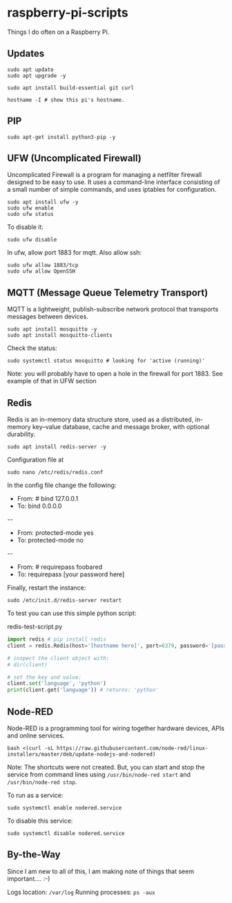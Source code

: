 # raspberry-pi-scripts
Things I do often on a Raspberry Pi.

## Updates

```shell
sudo apt update
sudo apt upgrade -y

sudo apt install build-essential git curl

hostname -I # show this pi's hostname.
```

## PIP

```
sudo apt-get install python3-pip -y
```

## UFW (Uncomplicated Firewall)

Uncomplicated Firewall is a program for managing a netfilter firewall designed to be easy to use. It uses a command-line interface consisting of a small number of simple commands, and uses iptables for configuration. 

```shell
sudo apt install ufw -y
sudo ufw enable
sudo ufw status
```

To disable it:
```shell
sudo ufw disable
```

In ufw, allow port 1883 for mqtt. Also allow ssh:

```shell
sudo ufw allow 1883/tcp
sudo ufw allow OpenSSH
```

## MQTT (Message Queue Telemetry Transport)

MQTT is a lightweight, publish-subscribe network protocol that transports messages between devices.

```shell
sudo apt install mosquitto -y
sudo apt install mosquitto-clients
```

Check the status:
```shell
sudo systemctl status mosquitto # looking for 'active (running)'
```

Note: you will probably have to open a hole in the firewall for port 1883. See example of that in UFW section

## Redis

Redis is an in-memory data structure store, used as a distributed, in-memory key–value database, cache and message broker, with optional durability.

```shell
sudo apt install redis-server -y
```

Configuration file at

```shell
sudo nano /etc/redis/redis.conf
```

In the config file change the following:

- From: # bind 127.0.0.1
- To: bind 0.0.0.0

--

- From: protected-mode yes
- To: protected-mode no
 
 --

- From: # requirepass foobared
- To: requirepass [your password here]

Finally, restart the instance:

```shell
sudo /etc/init.d/redis-server restart
```

To test you can use this simple python script:

redis-test-script.py
```python
import redis # pip install redis
client = redis.Redis(host='[hostname here]', port=6379, password='[password here]')

# inspect the client object with:
# dir(client)

# set the key and value:
client.set('language', 'python')
print(client.get('language')) # returns: 'python'
```

## Node-RED

Node-RED is a programming tool for wiring together hardware devices, APIs and online services.

```shell
bash <(curl -sL https://raw.githubusercontent.com/node-red/linux-installers/master/deb/update-nodejs-and-nodered)
```

Note: The shortcuts were not created. But, you can start and stop the service from command lines using `/usr/bin/node-red start` and `/usr/bin/node-red stop`.

To run as a service:
```shell
sudo systemctl enable nodered.service
```

To disable this service:

```shell
sudo systemctl disable nodered.service
```

## By-the-Way

Since I am new to all of this, I am making note of things that seem important.... :-)

Logs location: `/var/log`
Running processes: `ps -aux`
